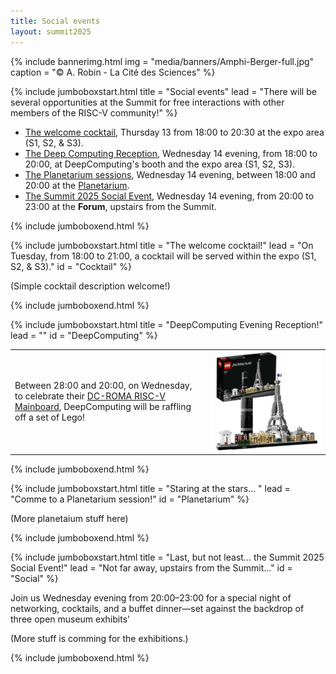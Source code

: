 ```yaml
---
title: Social events
layout: summit2025
---
```


{% include bannerimg.html 
    img = "media/banners/Amphi-Berger-full.jpg"
    caption = "&copy; A. Robin - La Cité des Sciences"
%}

{% include jumboboxstart.html 
    title = "Social events"
    lead = "There will be several opportunities at the Summit for free interactions with other members of the RISC-V community!"
%}

- [The welcome cocktail](#Cocktail), Thursday 13 from 18:00 to 20:30
  at the expo area (S1, S2, & S3).
- [The Deep Computing Reception](#DeepComputing), Wednesday 14
  evening, from 18:00 to 20:00, at DeepComputing's booth and the expo
  area (S1, S2, S3).
- [The Planetarium sessions](#Planetarium), Wednesday 14 evening,
  between 18:00 and 20:00 at the
  [Planetarium](https://www.cite-sciences.fr/en/planetarium).
- [The Summit 2025 Social Event](#Social), Wednesday 14 evening, from
  20:00 to 23:00 at the **Forum**, upstairs from the Summit.

{% include jumboboxend.html %}

{% include jumboboxstart.html 
    title = "The welcome cocktail!"
    lead  = "On Tuesday, from 18:00 to 21:00, a cocktail will be served within the expo (S1, S2, & S3)."
	id    = "Cocktail"
%}

(Simple cocktail description welcome!)

{% include jumboboxend.html %}


{% include jumboboxstart.html 
    title = "DeepComputing Evening Reception!"
    lead = ""
	id = "DeepComputing"
%}

<table>
<tr> 
<td>Between 28:00 and 20:00, on Wednesday, to celebrate their <a
href="https://deepcomputing.io/product/dc-roma-risc-v-mainboard/">DC-ROMA
RISC-V Mainboard</a>, DeepComputing will be raffling off a set of
Lego!
</td>
<td>
<img src="media/social-events/DeepComputing-lego.png" width="100%">
</td>
</tr>
</table>

{% include jumboboxend.html %}


{% include jumboboxstart.html 
    title = "Staring at the stars... "
    lead = "Comme to a Planetarium session!"
	id = "Planetarium"
%}

(More planetaium stuff here)

{% include jumboboxend.html %}


{% include jumboboxstart.html 
    title = "Last, but not least... the Summit 2025 Social Event!"
    lead = "Not far away, upstairs from the Summit..."
	id = "Social"
%}

Join us Wednesday evening from 20:00–23:00 for a special night of
networking, cocktails, and a buffet dinner—set against the backdrop of
three open museum exhibits'

(More stuff is comming for the exhibitions.)

{% include jumboboxend.html %}

